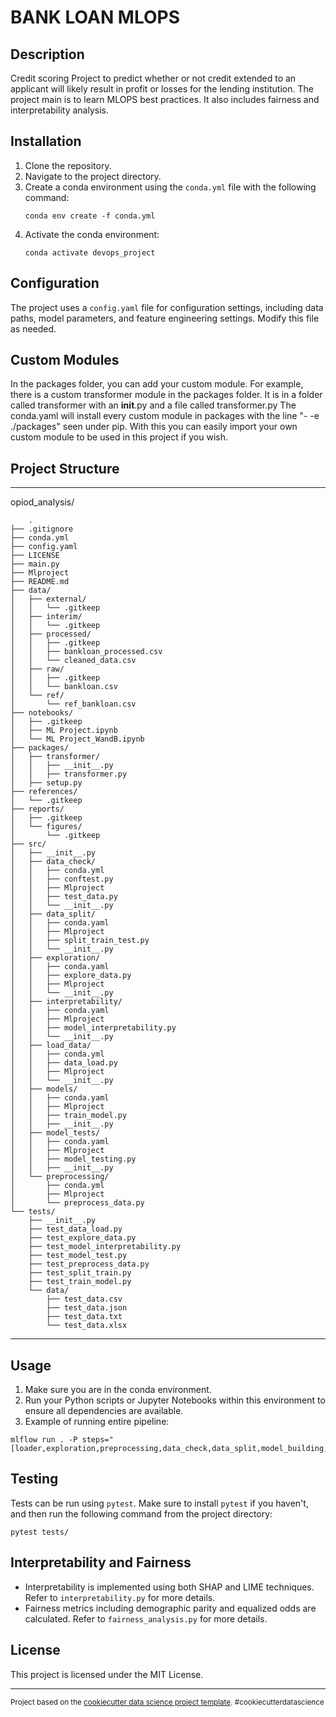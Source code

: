 BANK LOAN MLOPS
==============================

## Description
Credit scoring Project to predict whether or not credit extended to an applicant will likely result in profit or losses for the lending institution. The project main is to learn MLOPS best practices.
It also includes fairness and interpretability analysis.

## Installation
1. Clone the repository.
2. Navigate to the project directory.
3. Create a conda environment using the `conda.yml` file with the following command:
    ```
    conda env create -f conda.yml
    ```
4. Activate the conda environment:
    ```
    conda activate devops_project
    ```

## Configuration
The project uses a `config.yaml` file for configuration settings, including data paths, model parameters, and feature engineering settings. Modify this file as needed.

## Custom Modules
In the packages folder, you can add your custom module. For example, there is a custom transformer module
in the packages folder. It is in a folder called transformer with an __init__.py and a file called transformer.py
The conda.yaml will install every custom module in packages with the line "- -e ./packages" seen under pip.
With this you can easily import your own custom module to be used in this project if you wish.

## Project Structure
------------

opiod_analysis/

        .
    ├── .gitignore
    ├── conda.yml
    ├── config.yaml
    ├── LICENSE
    ├── main.py
    ├── Mlproject
    ├── README.md
    ├── data/
    │   ├── external/
    │   │   └── .gitkeep
    │   ├── interim/
    │   │   └── .gitkeep
    │   ├── processed/
    │   │   ├── .gitkeep
    │   │   ├── bankloan_processed.csv
    │   │   └── cleaned_data.csv
    │   ├── raw/
    │   │   ├── .gitkeep
    │   │   └── bankloan.csv
    │   └── ref/
    │       └── ref_bankloan.csv
    ├── notebooks/
    │   ├── .gitkeep
    │   ├── ML Project.ipynb
    │   └── ML Project_WandB.ipynb
    ├── packages/
    │   ├── transformer/
    │   │   ├── __init__.py
    │   │   ├── transformer.py
    │   ├── setup.py
    ├── references/
    │   └── .gitkeep
    ├── reports/
    │   ├── .gitkeep
    │   └── figures/
    │       └── .gitkeep
    ├── src/
    │   ├── __init__.py
    │   ├── data_check/
    │   │   ├── conda.yml
    │   │   ├── conftest.py
    │   │   ├── Mlproject
    │   │   ├── test_data.py
    │   │   └── __init__.py
    │   ├── data_split/
    │   │   ├── conda.yaml
    │   │   ├── Mlproject
    │   │   ├── split_train_test.py
    │   │   └── __init__.py
    │   ├── exploration/
    │   │   ├── conda.yaml
    │   │   ├── explore_data.py
    │   │   ├── Mlproject
    │   │   └── __init__.py
    │   ├── interpretability/
    │   │   ├── conda.yaml
    │   │   ├── Mlproject
    │   │   ├── model_interpretability.py
    │   │   └── __init__.py
    │   ├── load_data/
    │   │   ├── conda.yml
    │   │   ├── data_load.py
    │   │   ├── Mlproject
    │   │   └── __init__.py
    │   ├── models/
    │   │   ├── conda.yaml
    │   │   ├── Mlproject
    │   │   ├── train_model.py
    │   │   ├── __init__.py
    │   ├── model_tests/
    │   │   ├── conda.yaml
    │   │   ├── Mlproject
    │   │   ├── model_testing.py
    │   │   ├── __init__.py        
    │   └── preprocessing/
    │       ├── conda.yml
    │       ├── Mlproject
    │       └── preprocess_data.py
    └── tests/
        ├── __init__.py
        ├── test_data_load.py
        ├── test_explore_data.py
        ├── test_model_interpretability.py
        ├── test_model_test.py
        ├── test_preprocess_data.py
        ├── test_split_train.py
        ├── test_train_model.py
        └── data/
            ├── test_data.csv
            ├── test_data.json
            ├── test_data.txt
            └── test_data.xlsx
        
--------

## Usage
1. Make sure you are in the conda environment.
2. Run your Python scripts or Jupyter Notebooks within this environment to ensure all dependencies are available.
3. Example of running entire pipeline: 
```
mlflow run . -P steps="[loader,exploration,preprocessing,data_check,data_split,model_building,interpretability,model_testing]
```

## Testing
Tests can be run using `pytest`. Make sure to install `pytest` if you haven't, and then run the following command from the project directory:
```
pytest tests/
```

## Interpretability and Fairness
- Interpretability is implemented using both SHAP and LIME techniques. Refer to `interpretability.py` for more details.
- Fairness metrics including demographic parity and equalized odds are calculated. Refer to `fairness_analysis.py` for more details.

## License
This project is licensed under the MIT License.



--------

<p><small>Project based on the <a target="_blank" href="https://drivendata.github.io/cookiecutter-data-science/">cookiecutter data science project template</a>. #cookiecutterdatascience</small></p>